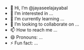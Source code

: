- 👋 Hi, I’m @jayaseelajayabal
- 👀 I’m interested in ...
- 🌱 I’m currently learning ...
- 💞️ I’m looking to collaborate on ...
- 📫 How to reach me ...
- 😄 Pronouns: ...
- ⚡ Fun fact: ...

<!---
jayaseelajayabal/jayaseelajayabal is a ✨ special ✨ repository because its `README.md` (this file) appears on your GitHub profile.
You can click the Preview link to take a look at your changes.
--->
